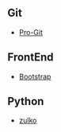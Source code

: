 ## Git
  * [Pro-Git](https://progit.bootcss.com)
  
## FrontEnd
  * [Bootstrap](http://www.bootcss.com)

## Python
  * [zulko](http://zulko.github.io)
